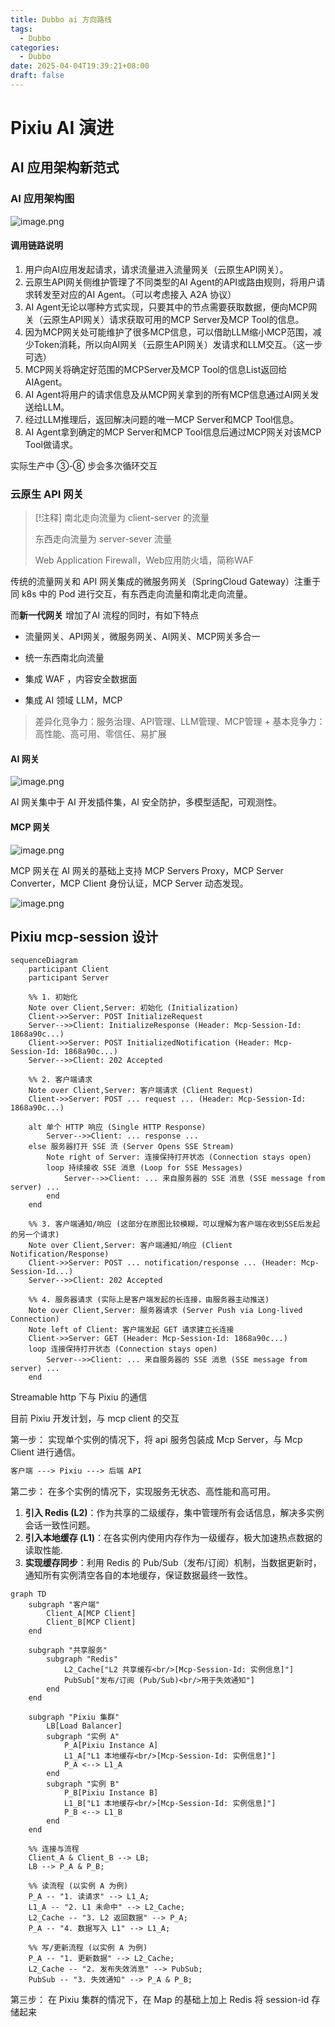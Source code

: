 ```yaml
---
title: Dubbo ai 方向路线
tags:
  - Dubbo
categories:
  - Dubbo
date: 2025-04-04T19:39:21+08:00
draft: false
---
```

# Pixiu AI 演进

## AI 应用架构新范式

### AI 应用架构图

![image.png](https://img.simi.host/20250422133722.png)

#### 调用链路说明

1. 用户向AI应用发起请求，请求流量进入流量网关（云原生API网关）。
2. 云原生API网关侧维护管理了不同类型的AI Agent的API或路由规则，将用户请求转发至对应的AI Agent。（可以考虑接入 A2A 协议）
3. AI Agent无论以哪种方式实现，只要其中的节点需要获取数据，便向MCP网关（云原生API网关）请求获取可用的MCP Server及MCP Tool的信息。
4. 因为MCP网关处可能维护了很多MCP信息，可以借助LLM缩小MCP范围，减少Token消耗，所以向AI网关（云原生API网关）发请求和LLM交互。（这一步可选）
5. MCP网关将确定好范围的MCPServer及MCP Tool的信息List返回给AIAgent。
6. AI Agent将用户的请求信息及从MCP网关拿到的所有MCP信息通过AI网关发送给LLM。
7. 经过LLM推理后，返回解决问题的唯一MCP Server和MCP Tool信息。
8. AI Agent拿到确定的MCP Server和MCP Tool信息后通过MCP网关对该MCP Tool做请求。

实际生产中 ③-⑧ 步会多次循环交互

### 云原生 API 网关

> [!注释]
> 南北走向流量为 client-server 的流量
> 
> 东西走向流量为 server-sever 流量
> 
> Web Application Firewall，Web应用防火墙，简称WAF

传统的流量网关和 API 网关集成的微服务网关（SpringCloud Gateway）注重于同 k8s 中的 Pod 进行交互，有东西走向流量和南北走向流量。

而**新一代网关** 增加了AI 流程的同时，有如下特点

- 流量网关、API网关，微服务网关、AI网关、MCP网关多合一

- 统一东西南北向流量

- 集成 WAF ，内容安全数据面

- 集成 AI 领域 LLM，MCP

> 差异化竞争力：服务治理、API管理、LLM管理、MCP管理 + 基本竞争力：高性能、高可用、零信任、易扩展

#### AI 网关

![image.png](https://img.simi.host/20250422143019.png)

AI 网关集中于 AI 开发插件集，AI 安全防护，多模型适配，可观测性。

#### MCP 网关

![image.png](https://img.simi.host/20250422145814.png)

MCP 网关在 AI 网关的基础上支持 MCP Servers Proxy，MCP Server Converter，MCP Client 身份认证，MCP Server 动态发现。

![image.png](https://img.simi.host/20250422152055.png)


## Pixiu mcp-session 设计

```mermaid
sequenceDiagram
    participant Client
    participant Server

    %% 1. 初始化
    Note over Client,Server: 初始化 (Initialization)
    Client->>Server: POST InitializeRequest
    Server-->>Client: InitializeResponse (Header: Mcp-Session-Id: 1868a90c...)
    Client->>Server: POST InitializedNotification (Header: Mcp-Session-Id: 1868a90c...)
    Server-->>Client: 202 Accepted

    %% 2. 客户端请求
    Note over Client,Server: 客户端请求 (Client Request)
    Client->>Server: POST ... request ... (Header: Mcp-Session-Id: 1868a90c...)
    
    alt 单个 HTTP 响应 (Single HTTP Response)
        Server-->>Client: ... response ...
    else 服务器打开 SSE 流 (Server Opens SSE Stream)
        Note right of Server: 连接保持打开状态 (Connection stays open)
        loop 持续接收 SSE 消息 (Loop for SSE Messages)
            Server-->>Client: ... 来自服务器的 SSE 消息 (SSE message from server) ...
        end
    end

    %% 3. 客户端通知/响应 (这部分在原图比较模糊，可以理解为客户端在收到SSE后发起的另一个请求)
    Note over Client,Server: 客户端通知/响应 (Client Notification/Response)
    Client->>Server: POST ... notification/response ... (Header: Mcp-Session-Id...)
    Server-->>Client: 202 Accepted

    %% 4. 服务器请求 (实际上是客户端发起的长连接，由服务器主动推送)
    Note over Client,Server: 服务器请求 (Server Push via Long-lived Connection)
    Note left of Client: 客户端发起 GET 请求建立长连接
    Client->>Server: GET (Header: Mcp-Session-Id: 1868a90c...)
    loop 连接保持打开状态 (Connection stays open)
        Server-->>Client: ... 来自服务器的 SSE 消息 (SSE message from server) ...
    end
```

Streamable http 下与 Pixiu 的通信

目前 Pixiu 开发计划，与 mcp client 的交互

第一步： 实现单个实例的情况下，将 api 服务包装成 Mcp Server，与 Mcp Client 进行通信。

```txt
客户端 ---> Pixiu ---> 后端 API
```

第二步： 在多个实例的情况下，实现服务无状态、高性能和高可用。
1. **引入 Redis (L2)**：作为共享的二级缓存，集中管理所有会话信息，解决多实例会话一致性问题。
2. **引入本地缓存 (L1)**：在各实例内使用内存作为一级缓存，极大加速热点数据的读取性能.
3. **实现缓存同步**：利用 Redis 的 Pub/Sub（发布/订阅）机制，当数据更新时，通知所有实例清空各自的本地缓存，保证数据最终一致性。

```mermaid
graph TD
    subgraph "客户端"
        Client_A[MCP Client]
        Client_B[MCP Client]
    end

    subgraph "共享服务"
        subgraph "Redis"
            L2_Cache["L2 共享缓存<br/>[Mcp-Session-Id: 实例信息]"]
            PubSub["发布/订阅 (Pub/Sub)<br/>用于失效通知"]
        end
    end

    subgraph "Pixiu 集群"
        LB[Load Balancer]
        subgraph "实例 A"
            P_A[Pixiu Instance A]
            L1_A["L1 本地缓存<br/>[Mcp-Session-Id: 实例信息]"]
            P_A <--> L1_A
        end
        subgraph "实例 B"
            P_B[Pixiu Instance B]
            L1_B["L1 本地缓存<br/>[Mcp-Session-Id: 实例信息]"]
            P_B <--> L1_B
        end
    end
    
    %% 连接与流程
    Client_A & Client_B --> LB;
    LB --> P_A & P_B;

    %% 读流程 (以实例 A 为例)
    P_A -- "1. 读请求" --> L1_A;
    L1_A -- "2. L1 未命中" --> L2_Cache;
    L2_Cache -- "3. L2 返回数据" --> P_A;
    P_A -- "4. 数据写入 L1" --> L1_A;

    %% 写/更新流程 (以实例 A 为例)
    P_A -- "1. 更新数据" --> L2_Cache;
    L2_Cache -- "2. 发布失效消息" --> PubSub;
    PubSub -- "3. 失效通知" --> P_A & P_B;
```


第三步： 在 Pixiu 集群的情况下，在 Map 的基础上加上 Redis 将 session-id 存储起来